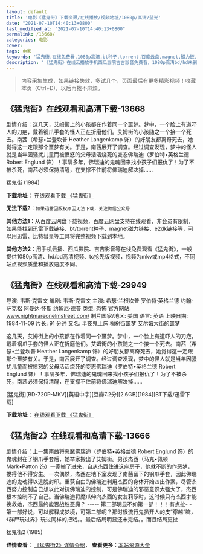 ```yaml
---
layout: default
title: '电影《猛鬼街》下载资源/在线播放/视频地址/1080p/高清/蓝光'
date: "2021-07-10T14:40:13+0800"
last_modified_at: "2021-07-10T14:40:13+0800"
permalink: /13668/
categories: 电影
cover:
tags: 电影
keywords: '猛鬼街,在线免费看,1080p高清,bt种子,torrent,百度云盘,magnet,磁力链,迅雷下载资源'
description: '《猛鬼街》在线云播放手机西瓜影院吉吉影音免费看，1080p高清bd/hd未删减完整版和tc抢先枪版，mkv/mp4格式，附带bt/torrent种子、magnet/磁力链、百度云盘、网盘资源迅雷下载链接'
---
```


>内容采集生成，如果链接失效，多试几个，页面最后有更多精彩视频！收藏本页（Ctrl+D)，以后再找不麻烦。


## 《猛鬼街》在线观看和高清下载-13668

剧情介绍：这几天，艾姆街上的小孩都在作着同一个噩梦。梦中，一个脸上有道吓人的刀疤，戴着钢爪手套的怪人正在折磨他们。艾姆街的小孩随之一个接一个死去。南茜（希瑟•兰登坎普 Heather Langenkamp 饰）的好朋友都离奇死去，她觉得这一定跟那个噩梦有关。于是，南茜展开了调查。经过调查发现，梦中的怪人就是当年因骚扰儿童而被愤怒的父母活活烧死的变态佛瑞迪（罗伯特•英格兰德 Robert Englund 饰）！事隔多年，佛瑞迪的鬼魂回来找小孩子们报仇了！为了不被杀死，南茜必须保持清醒，在支撑不住前将佛瑞迪解决掉……


猛鬼街 (1984)

**下载地址**： [在线观看下载 《猛鬼街》](https://www.btbtdy.me/btdy/dy5657.html) 


**无法下载?**：`如果迅雷因版权原因无法下载，关注微信公众号 `

**其他方法1**：从百度云网盘下载视频，百度云网盘支持在线观看，非会员有限制，如果能找到迅雷下载链接、bt/torrent种子、magnet磁力链接、e2dk链接等，可以用迅雷、比特彗星等工具将完整视频下载到本地。

**其他方法2**：用手机云播、西瓜影院、吉吉影音等在线免费观看《猛鬼街》，一般提供1080p高清、hd/bd高清视频、tc抢先版视频，视频为mkv或mp4格式，不同站点视频质量和播放速度不同。


## 《猛鬼街》在线观看和高清下载-29949

导演: 韦斯·克雷文 编剧: 韦斯·克雷文 主演: 希瑟·兰根坎普 罗伯特·英格兰德 约翰·萨克松 阿曼达·怀斯 约翰尼·德普 类型: 恐怖 官方网站: www.nightmareonelmstreet.com/ 制片国家/地区: 美国 语言: 英语 上映日期: 1984-11-09 片长: 91 分钟 又名: 半夜鬼上床 榆树街噩梦 艾尔姆大街的噩梦

这几天，艾姆街上的小孩都在作着同一个噩梦。梦中，一个脸上有道吓人的刀疤，戴着钢爪手套的怪人正在折磨他们。艾姆街的小孩随之一个接一个死去。南茜（希瑟•兰登坎普 Heather Langenkamp 饰）的好朋友都离奇死去，她觉得这一定跟那个噩梦有关。于是，南茜展开了调查。经过调查发现，梦中的怪人就是当年因骚扰儿童而被愤怒的父母活活烧死的变态佛瑞迪（罗伯特•英格兰德 Robert Englund 饰）！事隔多年，佛瑞迪的鬼魂回来找小孩子们报仇了！为了不被杀死，南茜必须保持清醒，在支撑不住前将佛瑞迪解决掉……


[猛鬼街][BD-720P-MKV][英语中字][豆瓣7.2分][2.6GB][1984][BT下载/迅雷下载]

**下载地址**： [在线观看下载 《猛鬼街》](https://www.btdx8.com/torrent/a_nightmare_on_elm_street_1974.html) 


## 《猛鬼街2》在线观看和高清下载-13666

剧情介绍：上一集南茜将恶魔佛瑞迪（罗伯特•英格兰德 Robert Englund 饰）的鬼魂封在了钢爪手套后，她举家搬出了艾姆街。男孩杰西（马克•佩顿 Mark•Patton 饰）一家搬了进来，自从杰西住进这座房子，他就不断的作恶梦，搅得他不得安生。一次偶然，杰西在地下室发现了南茜留下的钢爪手套，因此佛瑞迪的鬼魂得以逃脱封印。重获自由的佛瑞迪利用杰西的身体开始四出作案，尽管杰西努力控制自己想以此对抗佛瑞迪的控制，可是佛瑞迪的邪恶意识太强大了，杰西根本控制不了自己。当佛瑞迪将魔爪伸向杰西的女友莉莎时，这时候只有杰西才能挽救她，杰西最终能否战胜恶魔？ ----- 第二部明显不如第一部！！！有点扯- - 第一部好说，可以解释成梦境，可第二部呢？那时很流行鬼扒开人的皮“穿越”嘛，《群尸玩过界》玩过同样的把戏。。最后结局明显还未完结。。而且结局更扯


猛鬼街2 (1985)

**详情查看**： [《猛鬼街2》详情介绍](/movie/13666/)， **查看更多**：[本站资源大全](/movie/t/all/)

